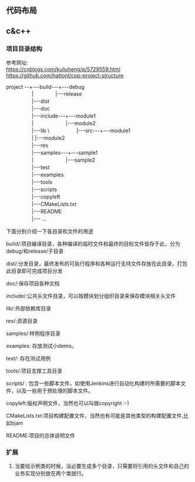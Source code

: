 ## 代码布局


## c&c++

### 项目目录结构

参考网址: \
https://cnblogs.com/kuliuheng/p/5729559.html \
https://github.com/hattonl/cpp-project-structure

project --+---build---+---debug \
　　　　　|　　　　  |---release \
　　　　　|---dist \
　　　　　|---doc \
　　　　　|---include---+---module1 \
　　　　　|　　　　　 　|---module2 \
　　　　　|---lib \ 
　　　　　|---src---+---module1 \
　　　　　|        |---module2 \
　　　　　|---res \
　　　　　|---samples---+---sample1 \
　　　　　|　　　　  　　|---sample2 \
　　　　　|---test \
　　　　　|---examples \
　　　　　|---tools \
　　　　　|---scripts \
　　　　　|---copyleft \
　　　　　|---CMakeLists.txt \
　　　　　|---README \
　　　　　|--- ... 

下面分别介绍一下各目录和文件的用途

build/:项目编译目录，各种编译的临时文件和最终的目标文件皆存于此，分为debug/和release/子目录

dist/:分发目录，最终发布的可执行程序和各种运行支持文件存放在此目录，打包此目录即可完成项目分发

doc/:保存项目各种文档

include/:公共头文件目录，可以按模块划分组织目录来保存模块相关头文件

lib/:外部依赖库目录

res/:资源目录

samples/:样例程序目录

examples: 存放测试小demo。

test/: 存在测试用例

tools/:项目支撑工具目录

scripts/ : 包含一些脚本文件，如使用Jenkins进行自动化构建时所需要的脚本文件，以及一些用于预处理的脚本文件。

copyleft:版权声明文件，当然也可以叫做copyright :-)

CMakeLists.txt:项目构建配置文件，当然也有可能是其他类型的构建配置文件,比如bjam

README:项目的总体说明文件

### 扩展
1. 当要给示例类的时候，没必要生成多个目录，只需要将引用的头文件和自己的业务实现分别放在两个类就行。